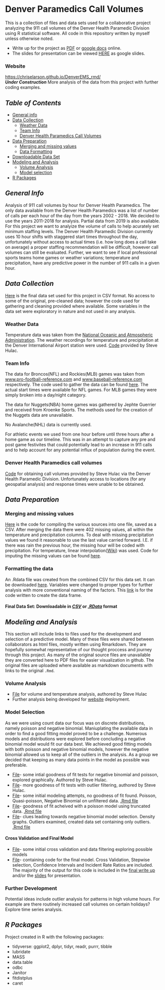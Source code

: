 # Denver Paramedics Call Volumes
This is a collection of files and data sets used for a collaborative project analyzing the 911 call volumes of the Denver Health Paramedic Division using R statistical software. All code in this repository written by myself unless otherwise noted.

- Write up for the project as [PDF](4290_project_paper.pdf) or [google docs](https://docs.google.com/document/d/1LJyybxZWOSdklGorLDOCAo2dna9N-69BUY3RhuEw31k/edit#heading=h.o6pbv0p4cgu9) online.
- The slides for presentation can be viewed [HERE](https://docs.google.com/presentation/d/1LP_FYMX9VJ-Oj_LOLcNiBZ4EOkV0bjGEULO3EL_9HI4/edit#slide=id.g59b92fdf11_1_0) as google slides.

### Website
https://chriselarson.github.io/DenverEMS_rmd/ <br>
**_Under Construction_** More analysis of the data from this project with further coding examples.

## _Table of Contents_
* [General info](#general-info)
* [Data Collection](#data-collection)
    - [Weather Data](#weather-data)
    - [Team Info](#team-info)
    - [Denver Health Paramedics Call Volumes](#denver-health-paramedics-call-volumes)
* [Data Preparation](#data-preparation)
    - [Merging and missing values](#merging-and-missing-values)
    - [Data Formatting](#formatting-the-data)
* [Downloadable Data Set](#formatting-the-data)
* [Modeling and Analysis](#modeling-and-analysis)
    - [Volume Analysis](#volume-analysis)
    - [Model selection](#model-selection)
* [R Packages](#r-packages)
## _General Info_
Analysis of 911 call volumes by hour for Denver Health Paramedics.  The only data available from the Denver Health Paramedics was a list of number of calls per each hour of the day from the years 2002 - 2018.  We decided to use the years 2011-2018 for analysis. Partial data from 2019 is also available. For this project we want to analyize the volume of calls to help acurately set minimum staffing levels. The Denver Health Paramedic Division currently uses 10 hour shifts with staggered start times throughout the day, unfortunately without access to actual times (i.e. how long does a call take on average) a proper staffing recommendation will be difficult, however  call volumes can still be evaluated.  Further, we want to see if local professional sports teams home games or weather variations; temperature and precipitation, have any predictive power in the number of 911 calls in a given hour.

## _Data Collection_
[Here](all_variables.csv) is the final data set used for this project in CSV format.  No access to some of the original, pre-cleaned data; however the code used for gathering and cleaning provided where available.  Some variables in the data set were exploratory in nature and not used in any analysis.

### Weather Data
Temperature data was taken from the [National Oceanic and Atmospheric Administration](https://www.ncei.noaa.gov/).  The weather recordings for temperature and precipitation at the Denver International Airport station were used. [Code](Weather_data.R) provided by Steve Hulac.  

### Team Info
The data for Broncos(NFL) and Rockies(MLB) games was taken from www.pro-football-reference.com and www.baseball-reference.com respectively.  The code used to gather the data can be found [here](https://github.com/ChrisELarson/DenverEMS/blob/master/TeamData.R).  The actual start times were available for NFL games.  For MLB games they were simply broken into a day/night category.

The data for Nuggets(NBA) home games was gathered by Jephte Guerrier and received from Kroenke Sports. The methods used for the creation of the Nuggets data are unavailable.

No Avalanche(NHL) data is currently used.

For athletic events we used from one hour before until three hours after a home game as our timeline.  This was in an attempt to capture any pre and post game festivites that could potentially lead to an increase in 911 calls and to help account for any potential influx of population during the event.

### Denver Health Paramedics call volumes
[Code](CAD_data_pull.R) for obtaining call volumes provided by Steve Hulac via the Denver Health Paramedic Division. Unfortunately access to locations (for any geospatial analysis) and response times were unable to be obtained.

## _Data Preparation_
### Merging and missing values
[Here](merging_data.R) is the code for compiling the various sources into one file, saved as a CSV.  After merging the data there were 402 missing values, all within the temperature and precipitation columns.  To deal with missing precipitation values we found it reasonable to use the last value carried forward. I.E. if there was rain the previous hour, the missing hour will be coded with precipitation.  For temperature, linear interpolation([Wiki](https://en.wikipedia.org/wiki/Linear_interpolation)) was used.  Code for imputing the missing values can be found [here](missing_values.R).

### Formatting the data
An .Rdata file was created from the combined CSV for this data set.  It can be downloaded [here](call_data.Rdata).  Variables were changed to proper types for further analysis with more conventional naming of the factors.  This [link](data_frame_creation.R) is for the code written to create the data frame.

#### Final Data Set: Downloadable in *[CSV](all_variables.csv)* or *[.RData](call_data.Rdata)* format

## _Modeling and Analysis_
This section will include links to files used for the development and selection of a predictive model.  Many of these files were shared between collaborators as html files, mostly written using Rmarkdown. They are hopefully somewhat representative of our thought proccess and journey through this project. As many of the original source files are unavailable they are converted here to PDF files for easier visualization in github. The original files are uploaded where available as markdown documents with links to the original `.Rmd`.

### Volume Analysis
- [File](Call_Volume_Data_Exploration.pdf) for volume and temperature analysis, authored by Steve Hulac
- Further analysis being developed for [website](https://chriselarson.github.io/DenverEMS_rmd/) deployment.
### Model Selection
As we were using count data our focus was on discrete distributions, namely poisson and negative binomial. Maniuplating the available data in order to find a good fitting model proved to be a challenge.  Numerous models and distributions were explored before concluding a negative binomial model would fit our data best.  We achieved good fitting models with both poisson and negative binomial models, however the negative binomial allowed us to keep all of the outliers in the analysis.  As a group we decided that keeping as many data points in the model as possible was preferable.<br>


- [File](fitting_volume_frequency.pdf)- some intial goodness of fit tests for negative binomial and poisson, explored graphically. Authored by Steve Hulac.
- [File](Goodness_of_fit_tests.pdf)- more goodness of fit tests with outlier filtering, authored by Steve Hulac.
- [File](GOF.md)- some initial modeling attempts, no goodness of fit found.  Poisson, Quasi-poisson, Negative Binomial on unfiltered data.  [.Rmd file](GOF.rmd)
- [File](poisson.md)- goodness of fit acheived with a poisson model using truncated data. [.Rmd file](poisson.rmd)
- [File](trying.md)- clues leading towards negative binomial model selection. Density graphs.  Outliers examined, created data set containing only outliers.  [.Rmd file](trying.rmd)

#### Cross Validation and Final Model
- [File](34minus.md)- some initial cross validation and data filtering exploring possible models
- [File](finalproject.R)- containing code for the final model.  Cross Validation, Stepwise selection,  Confidence Intervals and Incident Rate Ratios are included.  The majority of the output for this code is included in the [final write up](4290_project_paper.pdf) and/or the [slides](https://docs.google.com/presentation/d/1LP_FYMX9VJ-Oj_LOLcNiBZ4EOkV0bjGEULO3EL_9HI4/edit#slide=id.g59b92fdf11_1_0) for presentation.

### Further Development
Potential ideas include outlier analysis for patterns in high volume hours.  For example are there routinely increased call volumes on certain holidays?  Explore time series analysis.

## _R Packages_
Project created in R with the following packages:
* tidyverse: ggplot2, dplyr, tidyr, readr, purrr, tibble
* lubridate  
* MASS
* data.table
* odbc
* Janitor
* fitdistplus
* caret
